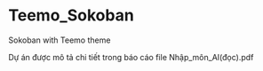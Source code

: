 # Teemo_Sokoban
Sokoban with Teemo theme

Dự án được mô tả chi tiết trong báo cáo file Nhập_môn_AI(đọc).pdf
